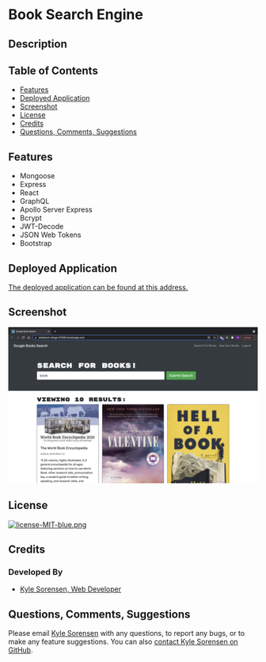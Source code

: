 # Book Search Engine

## Description


## Table of Contents
- [Features](#features)
- [Deployed Application](#deployed-application)
- [Screenshot](#screenshot)
- [License](#license)
- [Credits](#credits)
- [Questions, Comments, Suggestions](#questions-comments-suggestions)

## Features
 - Mongoose
 - Express
 - React
 - GraphQL
 - Apollo Server Express
 - Bcrypt
 - JWT-Decode
 - JSON Web Tokens
 - Bootstrap

## Deployed Application
[The deployed application can be found at this address.](https://sheltered-refuge-61206.herokuapp.com/)

## Screenshot
![Screenshot](Book-Search-Screenshot.png)

## License
[![license-MIT-blue.png](https://img.shields.io/badge/license-MIT-blue)](#License)

## Credits
### Developed By
- [Kyle Sorensen, Web Developer](https://www.github.com/ksore85)

## Questions, Comments, Suggestions
Please email [Kyle Sorensen](mailto:ksore85@gmail.com) with any questions, to report any bugs, or to make any feature suggestions. You can also [contact Kyle Sorensen on GitHub](https://www.github.com/ksore85).
